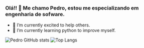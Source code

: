 ### Olá!! 👋 Me chamo Pedro, estou me especializando em engenharia de sofware. 

- 🔭 I’m currently excited to help others.
- 🌱 I’m currently learning python to improve myself.


![Pedro GitHub stats](https://github-readme-stats.vercel.app/api?username=PedrodosSantos37&show_icons=true&theme=tokyonight)
![Top Langs](https://github-readme-stats.vercel.app/api/top-langs/?username=PedrodosSantos37&layout=compact&theme=tokyonight)
